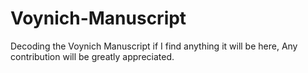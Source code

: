 # Voynich-Manuscript
Decoding the Voynich Manuscript if I find anything it will be here, Any contribution will be greatly appreciated. 
